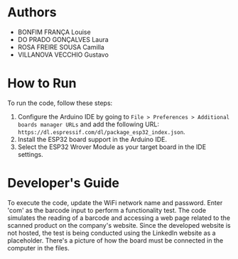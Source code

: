 # Authors
- BONFIM FRANÇA Louise
- DO PRADO GONÇALVES Laura
- ROSA FREIRE SOUSA Camilla
- VILLANOVA VECCHIO Gustavo

# How to Run
To run the code, follow these steps:
1. Configure the Arduino IDE by going to `File > Preferences > Additional boards manager URLs` and add the following URL: `https://dl.espressif.com/dl/package_esp32_index.json`.
2. Install the ESP32 board support in the Arduino IDE.
3. Select the ESP32 Wrover Module as your target board in the IDE settings.

# Developer's Guide
To execute the code, update the WiFi network name and password. Enter 'com' as the barcode input to perform a functionality test. The code simulates the reading of a barcode and accessing a web page related to the scanned product on the company's website. Since the developed website is not hosted, the test is being conducted using the LinkedIn website as a placeholder. There's a picture of how the board must be connected in the computer in the files.
